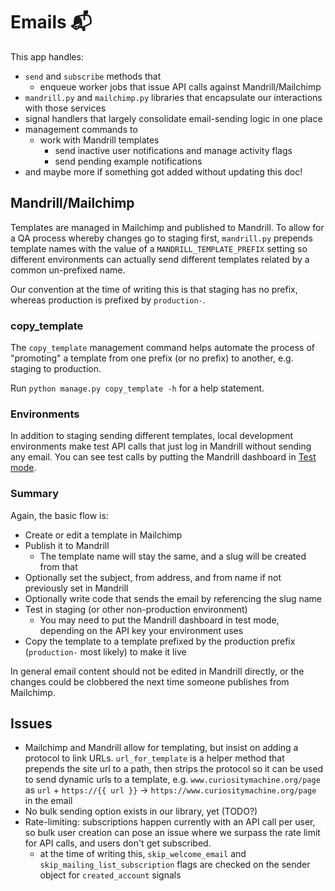 # Emails 📬

This app handles:

* `send` and `subscribe` methods that
    * enqueue worker jobs that issue API calls against Mandrill/Mailchimp
* `mandrill.py` and `mailchimp.py` libraries that encapsulate our interactions with those services
* signal handlers that largely consolidate email-sending logic in one place
* management commands to 
    * work with Mandrill templates
		* send inactive user notifications and manage activity flags
		* send pending example notifications
* and maybe more if something got added without updating this doc!

## Mandrill/Mailchimp

Templates are managed in Mailchimp and published to Mandrill. To allow for a
QA process whereby changes go to staging first, `mandrill.py` prepends template
names with the value of a `MANDRILL_TEMPLATE_PREFIX` setting so different
environments can actually send different templates related by a common un-prefixed name.

Our convention at the time of writing this is that staging has no prefix, whereas
production is prefixed by `production-`.

### copy_template

The `copy_template` management command helps automate the process of "promoting"
a template from one prefix (or no prefix) to another, e.g. staging to production.

Run `python manage.py copy_template -h` for a help statement.

### Environments

In addition to staging sending different templates, local development environments make
test API calls that just log in Mandrill without sending any email. You can see test calls
by putting the Mandrill dashboard in [Test mode](https://mandrill.zendesk.com/hc/en-us/articles/205582447-Does-Mandrill-Have-a-Test-Mode-or-Sandbox-).

### Summary

Again, the basic flow is:

* Create or edit a template in Mailchimp
* Publish it to Mandrill
    * The template name will stay the same, and a slug will be created from that
* Optionally set the subject, from address, and from name if not previously set in Mandrill
* Optionally write code that sends the email by referencing the slug name
* Test in staging (or other non-production environment)
    * You may need to put the Mandrill dashboard in test mode, depending on the API key your environment uses
* Copy the template to a template prefixed by the production prefix (`production-` most likely)
to make it live

In general email content should not be edited in Mandrill directly, or the changes could be clobbered
the next time someone publishes from Mailchimp.

## Issues

* Mailchimp and Mandrill allow for templating, but insist on adding a protocol to link URLs. `url_for_template` is a
helper method that prepends the site url to a path, then strips the protocol so it can be used to send dynamic urls
to a template, e.g. `www.curiositymachine.org/page` as `url` + `https://{{ url }}` -> `https://www.curiositymachine.org/page` in the email
* No bulk sending option exists in our library, yet (TODO?)
* Rate-limiting: subscriptions happen currently with an API call per user, so bulk user creation can pose an issue
where we surpass the rate limit for API calls, and users don't get subscribed.
    * at the time of writing this, `skip_welcome_email` and `skip_mailing_list_subscription` flags are checked on 
		the sender object for `created_account` signals